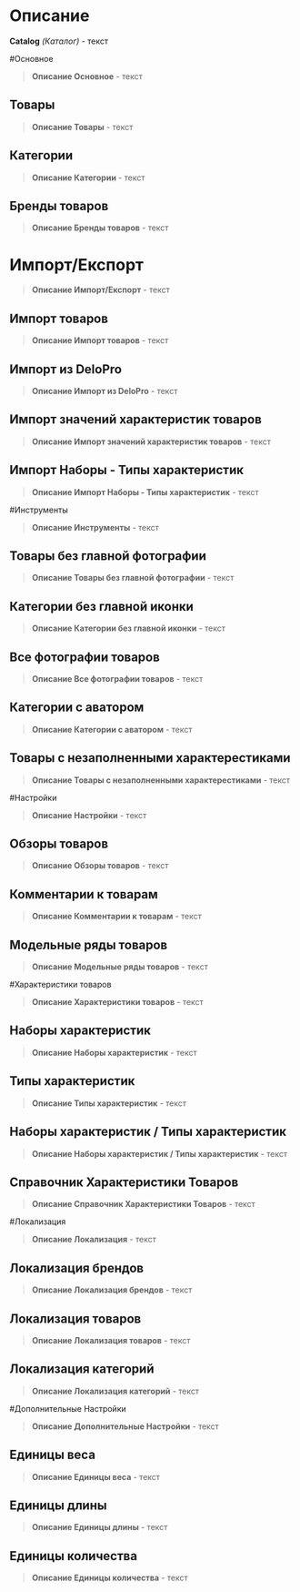 # Описание

**Catalog** *(Каталог)* - текст

#Основное
>**Описание Основное** -  текст
## Товары
>**Описание Товары** - текст
## Категории
>**Описание Категории** - текст
## Бренды товаров
>**Описание Бренды товаров** - текст

# Импорт/Експорт
>**Описание Импорт/Експорт** - текст
## Импорт товаров
>**Описание Импорт товаров** - текст
## Импорт из DeloPro
>**Описание Импорт из DeloPro** - текст
## Импорт значений характеристик товаров
>**Описание Импорт значений характеристик товаров** - текст
## Импорт Наборы - Типы характеристик
>**Описание Импорт Наборы - Типы характеристик** - текст

#Инструменты
>**Описание Инструменты** - текст
## Товары без главной фотографии
>**Описание Товары без главной фотографии** - текст
## Категории без главной иконки
>**Описание Категории без главной иконки** - текст
## Все фотографии товаров
>**Описание Все фотографии товаров** - текст
## Категории с аватором
>**Описание Категории с аватором** - текст
## Товары с незаполненными характерестиками
>**Описание Товары с незаполненными характерестиками** - текст

#Настройки
>**Описание Настройки** - текст
## Обзоры товаров
>**Описание Обзоры товаров** - текст
## Комментарии к товарам
>**Описание Комментарии к товарам** - текст
## Модельные ряды товаров
>**Описание Модельные ряды товаров** - текст

#Характеристики товаров
>**Описание Характеристики товаров** - текст
## Наборы характеристик
>**Описание Наборы характеристик** - текст
## Типы характеристик
>**Описание Типы характеристик** - текст
## Наборы характеристик / Типы характеристик
>**Описание Наборы характеристик / Типы характеристик** - текст
## Справочник Характеристики Товаров
>**Описание Справочник Характеристики Товаров** - текст

#Локализация
>**Описание Локализация** - текст
## Локализация брендов
>**Описание Локализация брендов** - текст
## Локализация товаров
>**Описание Локализация товаров** - текст
## Локализация категорий
>**Описание Локализация категорий** - текст

#Дополнительные Настройки
>**Описание Дополнительные Настройки** - текст
## Единицы веса
>**Описание Единицы веса** - текст
## Единицы длины
>**Описание Единицы длины** - текст
## Единицы количества
>**Описание Единицы количества** - текст

